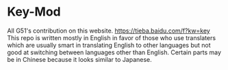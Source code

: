 # Key-Mod
All G51's contribution on this website. https://tieba.baidu.com/f?kw=key
This repo is written mostly in English in favor of those who use translaters which are usually smart in translating English to other languages but not good at switching between languages other than English. Certain parts may be in Chinese because it looks similar to Japanese.
